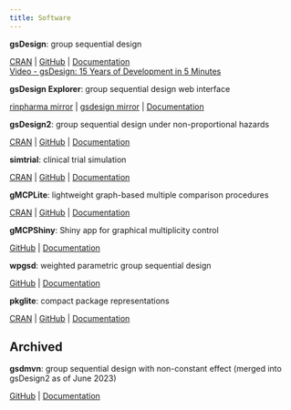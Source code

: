 ```yaml
---
title: Software
---
```


<style>
ul { padding-inline-start: 0px; list-style-type: none; }
.article-content p { margin-top: 5px; margin-bottom: 5px; }
.article-content > ul > li { margin-bottom: 30px; }
</style>

- **gsDesign**: group sequential design

  [CRAN](https://cran.r-project.org/package=gsDesign) |
  [GitHub](https://github.com/keaven/gsDesign) |
  [Documentation](https://keaven.github.io/gsDesign/)\
  [Video - gsDesign: 15 Years of Development in 5 Minutes](https://www.youtube.com/watch?v=_ZUddQAhPFw)

- **gsDesign Explorer**: group sequential design web interface

  [rinpharma mirror](https://rinpharma.shinyapps.io/gsdesign/) |
  [gsdesign mirror](https://gsdesign.shinyapps.io/prod/) |
  [Documentation](https://keaven.github.io/gsd-shiny/)

- **gsDesign2**: group sequential design under non-proportional hazards

  [CRAN](https://cran.r-project.org/package=gsDesign2) |
  [GitHub](https://github.com/merck/gsDesign2) |
  [Documentation](https://merck.github.io/gsDesign2/)

- **simtrial**: clinical trial simulation

  [CRAN](https://cran.r-project.org/package=simtrial) |
  [GitHub](https://github.com/merck/simtrial) |
  [Documentation](https://merck.github.io/simtrial/)

- **gMCPLite**: lightweight graph-based multiple comparison procedures

  [CRAN](https://cran.r-project.org/package=gMCPLite) |
  [GitHub](https://github.com/Merck/gMCPLite) |
  [Documentation](https://merck.github.io/gMCPLite/)

- **gMCPShiny**: Shiny app for graphical multiplicity control

  [GitHub](https://github.com/Merck/gMCPShiny) |
  [Documentation](https://merck.github.io/gMCPShiny/)

- **wpgsd**: weighted parametric group sequential design

  [GitHub](https://github.com/Merck/wpgsd) |
  [Documentation](https://merck.github.io/wpgsd/)

- **pkglite**: compact package representations

  [CRAN](https://cran.r-project.org/package=pkglite) |
  [GitHub](https://github.com/Merck/pkglite) |
  [Documentation](https://merck.github.io/pkglite/)

## Archived

- **gsdmvn**: group sequential design with non-constant effect (merged into gsDesign2 as of June 2023)

  [GitHub](https://github.com/merck/gsdmvn) |
  [Documentation](https://merck.github.io/gsdmvn/)
